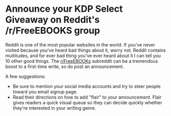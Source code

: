 # Announce your KDP Select Giveaway on Reddit's /r/FreeEBOOKS group

Reddit is one of the most popular websites in the world. If you've never visited because you've heard bad things about it, worry not. Reddit contains multitudes, and for ever bad thing you've ever heard about it I can tell you 10 other good things. The  [r/FreeEBOOKs](https://www.reddit.com/r/FreeEBOOKS/) subreddit can be a tremendous boost to a first-time write, so do post an announcement. 

A few suggestions:

* Be sure to mention your social media accounts and try to steer people toward you email signup page.
* Read their directions on how to add "flair" to your announcement. Flair gives readers a quick visual queue so they can decide quickly whether they're interested in your writing genre.
